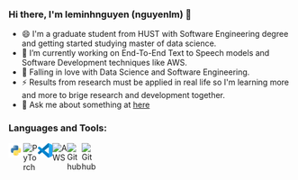 ### Hi there, I'm leminhnguyen (nguyenlm) 👋

- 😄 I'm a graduate student from HUST with Software Engineering degree and getting started studying master of data science.
- 🔭 I’m currently working on End-To-End Text to Speech models and Software Development techniques like AWS.
- 🌱 Falling in love with Data Science and Software Engineering.
- ⚡ Results from research must be applied in real life so I'm learning more and more to brige research and development together.
- 💬 Ask me about something at [here](https://github.com/leminhnguyen/leminhnguyen/issues)

### Languages and Tools:
<img align="left" alt="Python" width="26px" src="https://raw.githubusercontent.com/github/explore/80688e429a7d4ef2fca1e82350fe8e3517d3494d/topics/python/python.png" />
<img align="left" alt="PyTorch" width="26px" src="https://www.vectorlogo.zone/logos/pytorch/pytorch-icon.svg" />
<img align="left" alt="Visual Studio Code" width="26px" src="https://raw.githubusercontent.com/github/explore/80688e429a7d4ef2fca1e82350fe8e3517d3494d/topics/visual-studio-code/visual-studio-code.png" />
<img align="left" alt="AWS" width="26px" src="https://www.vectorlogo.zone/logos/amazon_aws/amazon_aws-icon.svg" />
<img align="left" alt="Github" width="26px" src="https://www.vectorlogo.zone/logos/github/github-tile.svg" />
<img align="left" alt="Github" width="26px" src="https://www.vectorlogo.zone/logos/ubuntu/ubuntu-tile.svg" />
